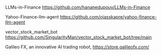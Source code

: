 LLMs-in-Finance  https://github.com/hananedupouy/LLMs-in-Finance

Yahoo-Finance-llm-agent https://github.com/ojasskapre/yahoo-finance-llm-agent

vector_stock_market_bot  https://github.com/SingularityMan/vector_stock_market_bot/tree/main

Galileo FX, an innovative AI trading robot,  https://store.galileofx.com/
